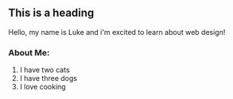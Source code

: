 ## This is a heading

Hello, my name is Luke and i'm excited to learn about web design!

### About Me:
1. I have two cats 
2. I have three dogs
3. I love cooking
